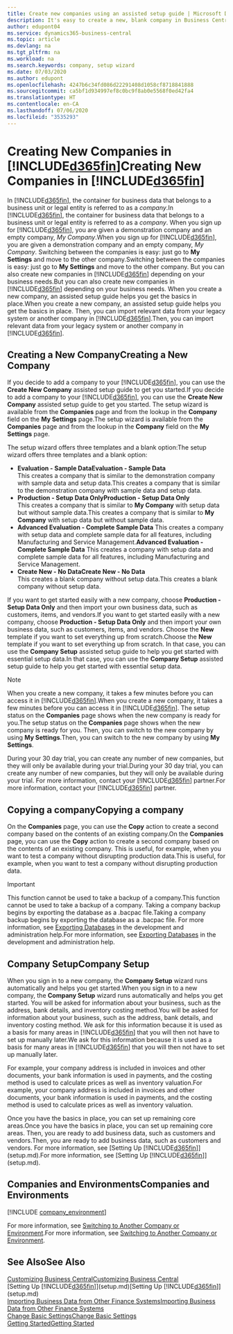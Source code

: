 ```yaml
---
title: Create new companies using an assisted setup guide | Microsoft Docs
description: It's easy to create a new, blank company in Business Central. An assisted setup guide helps you through the steps, and you can import your existing business data.
author: edupont04
ms.service: dynamics365-business-central
ms.topic: article
ms.devlang: na
ms.tgt_pltfrm: na
ms.workload: na
ms.search.keywords: company, setup wizard
ms.date: 07/03/2020
ms.author: edupont
ms.openlocfilehash: 4247b6c34fd086d22291408d1058cf8718841888
ms.sourcegitcommit: ca5bf1d934997ef8c0bc9f8ab0e5568f0ed42fa4
ms.translationtype: HT
ms.contentlocale: en-CA
ms.lasthandoff: 07/06/2020
ms.locfileid: "3535293"
---
```

# <a name="creating-new-companies-in-d365fin"></a><span data-ttu-id="92679-104">Creating New Companies in [!INCLUDE[d365fin](includes/d365fin_md.md)]</span><span class="sxs-lookup"><span data-stu-id="92679-104">Creating New Companies in [!INCLUDE[d365fin](includes/d365fin_md.md)]</span></span>

<span data-ttu-id="92679-105">In [!INCLUDE[d365fin](includes/d365fin_md.md)], the container for business data that belongs to a business unit or legal entity is referred to as a *company*.</span><span class="sxs-lookup"><span data-stu-id="92679-105">In [!INCLUDE[d365fin](includes/d365fin_md.md)], the container for business data that belongs to a business unit or legal entity is referred to as a *company*.</span></span> <span data-ttu-id="92679-106">When you sign up for [!INCLUDE[d365fin](includes/d365fin_md.md)], you are given a demonstration company and an empty company, *My Company*.</span><span class="sxs-lookup"><span data-stu-id="92679-106">When you sign up for [!INCLUDE[d365fin](includes/d365fin_md.md)], you are given a demonstration company and an empty company, *My Company*.</span></span> <span data-ttu-id="92679-107">Switching between the companies is easy: just go to **My Settings** and move to the other company.</span><span class="sxs-lookup"><span data-stu-id="92679-107">Switching between the companies is easy: just go to **My Settings** and move to the other company.</span></span> <span data-ttu-id="92679-108">But you can also create new companies in [!INCLUDE[d365fin](includes/d365fin_md.md)] depending on your business needs.</span><span class="sxs-lookup"><span data-stu-id="92679-108">But you can also create new companies in [!INCLUDE[d365fin](includes/d365fin_md.md)] depending on your business needs.</span></span> <span data-ttu-id="92679-109">When you create a new company, an assisted setup guide helps you get the basics in place.</span><span class="sxs-lookup"><span data-stu-id="92679-109">When you create a new company, an assisted setup guide helps you get the basics in place.</span></span> <span data-ttu-id="92679-110">Then, you can import relevant data from your legacy system or another company in [!INCLUDE[d365fin](includes/d365fin_md.md)].</span><span class="sxs-lookup"><span data-stu-id="92679-110">Then, you can import relevant data from your legacy system or another company in [!INCLUDE[d365fin](includes/d365fin_md.md)].</span></span>  

## <a name="creating-a-new-company"></a><span data-ttu-id="92679-111">Creating a New Company</span><span class="sxs-lookup"><span data-stu-id="92679-111">Creating a New Company</span></span>

<span data-ttu-id="92679-112">If you decide to add a company to your [!INCLUDE[d365fin](includes/d365fin_md.md)], you can use the **Create New Company** assisted setup guide to get you started.</span><span class="sxs-lookup"><span data-stu-id="92679-112">If you decide to add a company to your [!INCLUDE[d365fin](includes/d365fin_md.md)], you can use the **Create New Company** assisted setup guide to get you started.</span></span> <span data-ttu-id="92679-113">The setup wizard is available from the **Companies** page and from the lookup in the **Company** field on the **My Settings** page.</span><span class="sxs-lookup"><span data-stu-id="92679-113">The setup wizard is available from the **Companies** page and from the lookup in the **Company** field on the **My Settings** page.</span></span>  

<span data-ttu-id="92679-114">The setup wizard offers three templates and a blank option:</span><span class="sxs-lookup"><span data-stu-id="92679-114">The setup wizard offers three templates and a blank option:</span></span>

- <span data-ttu-id="92679-115">**Evaluation - Sample Data**</span><span class="sxs-lookup"><span data-stu-id="92679-115">**Evaluation - Sample Data**</span></span>  
    <span data-ttu-id="92679-116">This creates a company that is similar to the demonstration company with sample data and setup data.</span><span class="sxs-lookup"><span data-stu-id="92679-116">This creates a company that is similar to the demonstration company with sample data and setup data.</span></span>  
- <span data-ttu-id="92679-117">**Production - Setup Data Only**</span><span class="sxs-lookup"><span data-stu-id="92679-117">**Production - Setup Data Only**</span></span>  
    <span data-ttu-id="92679-118">This creates a company that is similar to **My Company** with setup data but without sample data.</span><span class="sxs-lookup"><span data-stu-id="92679-118">This creates a company that is similar to **My Company** with setup data but without sample data.</span></span>
- <span data-ttu-id="92679-119">**Advanced Evaluation - Complete Sample Data** This creates a company with setup data and complete sample data for all features, including Manufacturing and Service Management.</span><span class="sxs-lookup"><span data-stu-id="92679-119">**Advanced Evaluation - Complete Sample Data** This creates a company with setup data and complete sample data for all features, including Manufacturing and Service Management.</span></span>
- <span data-ttu-id="92679-120">**Create New - No Data**</span><span class="sxs-lookup"><span data-stu-id="92679-120">**Create New - No Data**</span></span>  
    <span data-ttu-id="92679-121">This creates a blank company without setup data.</span><span class="sxs-lookup"><span data-stu-id="92679-121">This creates a blank company without setup data.</span></span>  

<span data-ttu-id="92679-122">If you want to get started easily with a new company, choose **Production - Setup Data Only** and then import your own business data, such as customers, items, and vendors.</span><span class="sxs-lookup"><span data-stu-id="92679-122">If you want to get started easily with a new company, choose **Production - Setup Data Only** and then import your own business data, such as customers, items, and vendors.</span></span> <span data-ttu-id="92679-123">Choose the **New** template if you want to set everything up from scratch.</span><span class="sxs-lookup"><span data-stu-id="92679-123">Choose the **New** template if you want to set everything up from scratch.</span></span> <span data-ttu-id="92679-124">In that case, you can use the **Company Setup** assisted setup guide to help you get started with essential setup data.</span><span class="sxs-lookup"><span data-stu-id="92679-124">In that case, you can use the **Company Setup** assisted setup guide to help you get started with essential setup data.</span></span>  

> [!NOTE]  
> <span data-ttu-id="92679-125">When you create a new company, it takes a few minutes before you can access it in [!INCLUDE[d365fin](includes/d365fin_md.md)].</span><span class="sxs-lookup"><span data-stu-id="92679-125">When you create a new company, it takes a few minutes before you can access it in [!INCLUDE[d365fin](includes/d365fin_md.md)].</span></span> <span data-ttu-id="92679-126">The setup status on the **Companies** page shows when the new company is ready for you.</span><span class="sxs-lookup"><span data-stu-id="92679-126">The setup status on the **Companies** page shows when the new company is ready for you.</span></span> <span data-ttu-id="92679-127">Then, you can switch to the new company by using **My Settings**.</span><span class="sxs-lookup"><span data-stu-id="92679-127">Then, you can switch to the new company by using **My Settings**.</span></span>  

<span data-ttu-id="92679-128">During your 30 day trial, you can create any number of new companies, but they will only be available during your trial.</span><span class="sxs-lookup"><span data-stu-id="92679-128">During your 30 day trial, you can create any number of new companies, but they will only be available during your trial.</span></span> <span data-ttu-id="92679-129">For more information, contact your [!INCLUDE[d365fin](includes/d365fin_md.md)] partner.</span><span class="sxs-lookup"><span data-stu-id="92679-129">For more information, contact your [!INCLUDE[d365fin](includes/d365fin_md.md)] partner.</span></span>  

## <a name="copying-a-company"></a><span data-ttu-id="92679-130">Copying a company</span><span class="sxs-lookup"><span data-stu-id="92679-130">Copying a company</span></span>

<span data-ttu-id="92679-131">On the **Companies** page, you can use the **Copy** action to create a second company based on the contents of an existing company.</span><span class="sxs-lookup"><span data-stu-id="92679-131">On the **Companies** page, you can use the **Copy** action to create a second company based on the contents of an existing company.</span></span> <span data-ttu-id="92679-132">This is useful, for example, when you want to test a company without disrupting production data.</span><span class="sxs-lookup"><span data-stu-id="92679-132">This is useful, for example, when you want to test a company without disrupting production data.</span></span>

> [!Important]
> <span data-ttu-id="92679-133">This function cannot be used to take a backup of a company.</span><span class="sxs-lookup"><span data-stu-id="92679-133">This function cannot be used to take a backup of a company.</span></span> <span data-ttu-id="92679-134">Taking a company backup begins by exporting the database as a .bacpac file.</span><span class="sxs-lookup"><span data-stu-id="92679-134">Taking a company backup begins by exporting the database as a .bacpac file.</span></span> <span data-ttu-id="92679-135">For more information, see [Exporting Databases](/dynamics365/business-central/dev-itpro/administration/tenant-admin-center-database-export) in the development and administration help.</span><span class="sxs-lookup"><span data-stu-id="92679-135">For more information, see [Exporting Databases](/dynamics365/business-central/dev-itpro/administration/tenant-admin-center-database-export) in the development and administration help.</span></span>

## <a name="company-setup"></a><span data-ttu-id="92679-136">Company Setup</span><span class="sxs-lookup"><span data-stu-id="92679-136">Company Setup</span></span>

<span data-ttu-id="92679-137">When you sign in to a new company, the **Company Setup** wizard runs automatically and helps you get started.</span><span class="sxs-lookup"><span data-stu-id="92679-137">When you sign in to a new company, the **Company Setup** wizard runs automatically and helps you get started.</span></span> <span data-ttu-id="92679-138">You will be asked for information about your business, such as the address, bank details, and inventory costing method.</span><span class="sxs-lookup"><span data-stu-id="92679-138">You will be asked for information about your business, such as the address, bank details, and inventory costing method.</span></span> <span data-ttu-id="92679-139">We ask for this information because it is used as a basis for many areas in [!INCLUDE[d365fin](includes/d365fin_md.md)] that you will then not have to set up manually later.</span><span class="sxs-lookup"><span data-stu-id="92679-139">We ask for this information because it is used as a basis for many areas in [!INCLUDE[d365fin](includes/d365fin_md.md)] that you will then not have to set up manually later.</span></span>  

<span data-ttu-id="92679-140">For example, your company address is included in invoices and other documents, your bank information is used in payments, and the costing method is used to calculate prices as well as inventory valuation.</span><span class="sxs-lookup"><span data-stu-id="92679-140">For example, your company address is included in invoices and other documents, your bank information is used in payments, and the costing method is used to calculate prices as well as inventory valuation.</span></span>  

<span data-ttu-id="92679-141">Once you have the basics in place, you can set up remaining core areas.</span><span class="sxs-lookup"><span data-stu-id="92679-141">Once you have the basics in place, you can set up remaining core areas.</span></span> <span data-ttu-id="92679-142">Then, you are ready to add business data, such as customers and vendors.</span><span class="sxs-lookup"><span data-stu-id="92679-142">Then, you are ready to add business data, such as customers and vendors.</span></span> <span data-ttu-id="92679-143">For more information, see [Setting Up [!INCLUDE[d365fin](includes/d365fin_md.md)]](setup.md).</span><span class="sxs-lookup"><span data-stu-id="92679-143">For more information, see [Setting Up [!INCLUDE[d365fin](includes/d365fin_md.md)]](setup.md).</span></span>  

## <a name="companies-and-environments"></a><span data-ttu-id="92679-144">Companies and Environments</span><span class="sxs-lookup"><span data-stu-id="92679-144">Companies and Environments</span></span>

[!INCLUDE [company_environment](includes/company_environment.md)]

<span data-ttu-id="92679-145">For more information, see [Switching to Another Company or Environment](ui-organization-switch.md).</span><span class="sxs-lookup"><span data-stu-id="92679-145">For more information, see [Switching to Another Company or Environment](ui-organization-switch.md).</span></span>  

## <a name="see-also"></a><span data-ttu-id="92679-146">See Also</span><span class="sxs-lookup"><span data-stu-id="92679-146">See Also</span></span>

[<span data-ttu-id="92679-147">Customizing Business Central</span><span class="sxs-lookup"><span data-stu-id="92679-147">Customizing Business Central</span></span>](ui-customizing-overview.md)  
<span data-ttu-id="92679-148">[Setting Up [!INCLUDE[d365fin](includes/d365fin_md.md)]](setup.md)</span><span class="sxs-lookup"><span data-stu-id="92679-148">[Setting Up [!INCLUDE[d365fin](includes/d365fin_md.md)]](setup.md)</span></span>  
[<span data-ttu-id="92679-149">Importing Business Data from Other Finance Systems</span><span class="sxs-lookup"><span data-stu-id="92679-149">Importing Business Data from Other Finance Systems</span></span>](across-import-data-configuration-packages.md)  
[<span data-ttu-id="92679-150">Change Basic Settings</span><span class="sxs-lookup"><span data-stu-id="92679-150">Change Basic Settings</span></span>](ui-change-basic-settings.md)  
[<span data-ttu-id="92679-151">Getting Started</span><span class="sxs-lookup"><span data-stu-id="92679-151">Getting Started</span></span>](product-get-started.md)  
